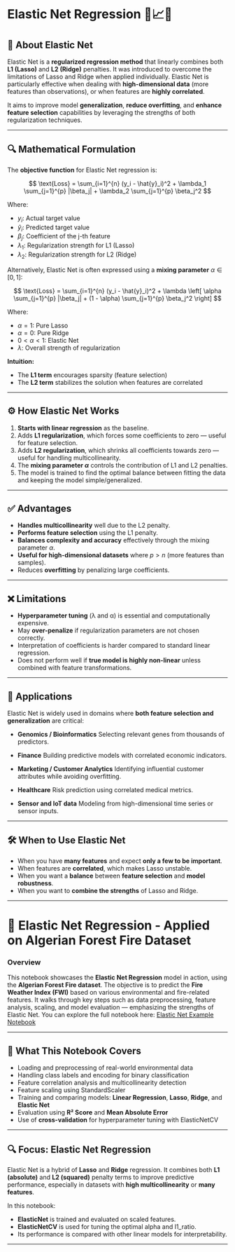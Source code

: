 # Elastic Net Regression 📘📈📎

## 📌 About Elastic Net

Elastic Net is a **regularized regression method** that linearly combines both **L1 (Lasso)** and **L2 (Ridge)** penalties. It was introduced to overcome the limitations of Lasso and Ridge when applied individually. Elastic Net is particularly effective when dealing with **high-dimensional data** (more features than observations), or when features are **highly correlated**.

It aims to improve model **generalization**, **reduce overfitting**, and **enhance feature selection** capabilities by leveraging the strengths of both regularization techniques.

---

## 🔍 Mathematical Formulation

The **objective function** for Elastic Net regression is:

$$
\text{Loss} = \sum_{i=1}^{n} (y_i - \hat{y}_i)^2 + \lambda_1 \sum_{j=1}^{p} |\beta_j| + \lambda_2 \sum_{j=1}^{p} \beta_j^2
$$

Where:

* $y_i$: Actual target value
* $\hat{y}_i$: Predicted target value
* $\beta_j$: Coefficient of the j-th feature
* $\lambda_1$: Regularization strength for L1 (Lasso)
* $\lambda_2$: Regularization strength for L2 (Ridge)

Alternatively, Elastic Net is often expressed using a **mixing parameter** $\alpha \in [0, 1]$:

$$
\text{Loss} = \sum_{i=1}^{n} (y_i - \hat{y}_i)^2 + \lambda \left[ \alpha \sum_{j=1}^{p} |\beta_j| + (1 - \alpha) \sum_{j=1}^{p} \beta_j^2 \right]
$$

Where:

* $\alpha = 1$: Pure Lasso
* $\alpha = 0$: Pure Ridge
* $0 < \alpha < 1$: Elastic Net
* $\lambda$: Overall strength of regularization

**Intuition:**

* The **L1 term** encourages sparsity (feature selection)
* The **L2 term** stabilizes the solution when features are correlated

---

## ⚙️ How Elastic Net Works

1. **Starts with linear regression** as the baseline.
2. Adds **L1 regularization**, which forces some coefficients to zero — useful for feature selection.
3. Adds **L2 regularization**, which shrinks all coefficients towards zero — useful for handling multicollinearity.
4. The **mixing parameter $\alpha$** controls the contribution of L1 and L2 penalties.
5. The model is trained to find the optimal balance between fitting the data and keeping the model simple/generalized.

---

## ✅ Advantages

* **Handles multicollinearity** well due to the L2 penalty.
* **Performs feature selection** using the L1 penalty.
* **Balances complexity and accuracy** effectively through the mixing parameter $\alpha$.
* **Useful for high-dimensional datasets** where $p > n$ (more features than samples).
* Reduces **overfitting** by penalizing large coefficients.

---

## ❌ Limitations

* **Hyperparameter tuning** (λ and α) is essential and computationally expensive.
* May **over-penalize** if regularization parameters are not chosen correctly.
* Interpretation of coefficients is harder compared to standard linear regression.
* Does not perform well if **true model is highly non-linear** unless combined with feature transformations.

---

## 🚀 Applications

Elastic Net is widely used in domains where **both feature selection and generalization** are critical:

* **Genomics / Bioinformatics**
  Selecting relevant genes from thousands of predictors.

* **Finance**
  Building predictive models with correlated economic indicators.

* **Marketing / Customer Analytics**
  Identifying influential customer attributes while avoiding overfitting.

* **Healthcare**
  Risk prediction using correlated medical metrics.

* **Sensor and IoT data**
  Modeling from high-dimensional time series or sensor inputs.

---

## 🛠️ When to Use Elastic Net

* When you have **many features** and expect **only a few to be important**.
* When features are **correlated**, which makes Lasso unstable.
* When you want a **balance** between **feature selection** and **model robustness**.
* When you want to **combine the strengths** of Lasso and Ridge.

---

# 🔗 Elastic Net Regression - Applied on Algerian Forest Fire Dataset

### Overview

This notebook showcases the **Elastic Net Regression** model in action, using the **Algerian Forest Fire dataset**. The objective is to predict the **Fire Weather Index (FWI)** based on various environmental and fire-related features. It walks through key steps such as data preprocessing, feature analysis, scaling, and model evaluation — emphasizing the strengths of Elastic Net.
You can explore the full notebook here: [Elastic Net Example Notebook](https://github.com/ashay-thamankar/ml_models/blob/main/ML_Models/Elastic_Net_Regression/Elastic_Net_Example.ipynb)

---

## 🧠 What This Notebook Covers

* Loading and preprocessing of real-world environmental data
* Handling class labels and encoding for binary classification
* Feature correlation analysis and multicollinearity detection
* Feature scaling using StandardScaler
* Training and comparing models: **Linear Regression**, **Lasso**, **Ridge**, and **Elastic Net**
* Evaluation using **R² Score** and **Mean Absolute Error**
* Use of **cross-validation** for hyperparameter tuning with ElasticNetCV

---

## 🔍 Focus: Elastic Net Regression

Elastic Net is a hybrid of **Lasso** and **Ridge** regression. It combines both **L1 (absolute)** and **L2 (squared)** penalty terms to improve predictive performance, especially in datasets with **high multicollinearity** or **many features**.

In this notebook:

* **ElasticNet** is trained and evaluated on scaled features.
* **ElasticNetCV** is used for tuning the optimal alpha and l1\_ratio.
* Its performance is compared with other linear models for interpretability.

---

